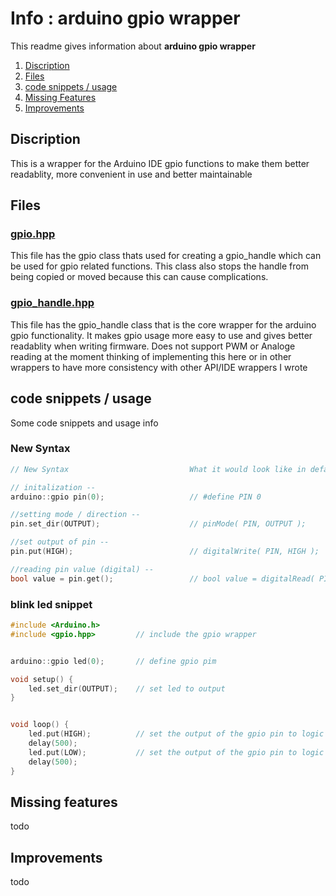 # Info : arduino gpio wrapper
This readme gives information about **arduino gpio wrapper**

1. [Discription](#discription)
1. [Files](#files)
1. [code snippets / usage](#code-snippets--usage)
1. [Missing Features](#missing-features)
1. [Improvements](#improvements)



## Discription
This is a wrapper for the Arduino IDE gpio functions to make them better readablity, more convenient in use and better maintainable

## Files
### [gpio.hpp](gpio.hpp)
This file has the gpio class thats used for creating a gpio_handle which can be used for gpio related functions. This class also stops the handle from being copied or moved because this can cause complications.

### [gpio_handle.hpp](gpio_handle.hpp) 
This file has the gpio_handle class that is the core wrapper for the arduino gpio functionality. It makes gpio usage more easy to use and gives better readablity when writing firmware. Does not support PWM or Analoge reading at the moment thinking of implementing this here or in other wrappers to have more consistency with other API/IDE wrappers I wrote

## code snippets / usage
Some code snippets and usage info
### New Syntax
```c++
// New Syntax                           What it would look like in default Arduino IDE

// initalization --                     
arduino::gpio pin(0);                   // #define PIN 0

//setting mode / direction --
pin.set_dir(OUTPUT);                    // pinMode( PIN, OUTPUT );

//set output of pin --
pin.put(HIGH);                          // digitalWrite( PIN, HIGH );

//reading pin value (digital) --
bool value = pin.get();                 // bool value = digitalRead( PIN )
```
### blink led snippet
```c++
#include <Arduino.h>
#include <gpio.hpp>         // include the gpio wrapper


arduino::gpio led(0);       // define gpio pim

void setup() {
    led.set_dir(OUTPUT);    // set led to output
}


void loop() {
    led.put(HIGH);          // set the output of the gpio pin to logic high
    delay(500);
    led.put(LOW);           // set the output of the gpio pin to logic low
    delay(500);
}
```


## Missing features
todo 


## Improvements
todo



